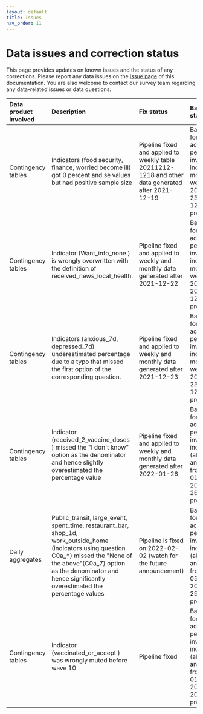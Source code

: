 ```yaml
---
layout: default
title: Issues
nav_order: 11
---
```


# Data issues and correction status

This page provides updates on known issues and the status of any corrections. Please report any data issues on the [issue page](https://github.com/gisumd/COVID-19-API-Documentation/issues) of this documentation. You are also welcome to contact our survey team regarding any data-related issues or data questions.

| Data product involved             | Description          |Fix status           |Backfill status |Last Update |
|:-------------------|:---------------------|:---------------------|:---------------------|:---------------------
| Contingency tables            | Indicators (food security, finance, worried become ill) got 0 percent and se values but had positive sample size        | Pipeline fixed and applied to weekly table 20211212-1218 and other data generated after 2021-12-19 | Backfilling for the active period of the involved indicators(all months and weeks from 2020-04-23 to 2021-12-19) is in progress           |2022-02-01|
| Contingency tables            | Indicator (Want_info_none ) is wrongly overwritten with the definition of received_news_local_health. | Pipeline fixed and applied to weekly and monthly data generated after 2021-12-22 | Backfilling for the active period of the involved indicators(all months and weeks from 2021-05-20 to 2021-12-22) is in progress           |2022-02-01|
| Contingency tables            | Indicators (anxious_7d, depressed_7d) underestimated percentage due to a typo that missed the first option of the corresponding question.        | Pipeline fixed and applied to weekly and monthly data generated after 2021-12-23 | Backfilling for the active period of the involved indicators(all months and weeks from 2020-04-23 to 2021-12-23) is in progress           |2022-02-01|
| Contingency tables            | Indicator (received_2_vaccine_doses ) missed the "I don't know" option as the denominator and hence slightly overestimated the percentage value        | Pipeline fixed and applied to weekly and monthly data generated after 2022-01-26 | Backfilling for the active period of the involved indicators (all months and weeks from 2021-01-06 to 2022-01-26) is in progress           |2022-02-01|
| Daily aggregates            | Public_transit, large_event, spent_time, restaurant_bar, shop_1d, work_outside_home (indicators using question C0a_*) missed the "None of the above"(C0a_7) option as the denominator and hence significantly overestimated the percentage values       | Pipeline is fixed on 2022-02-02 (watch for the future announcement) | Backfilling for the active period of the involved indicators (all months and weeks from 2021-05-20 to 2022-01-29) is in progress           |2022-02-01|
| Contingency tables            | Indicator (vaccinated_or_accept ) was wrongly muted before wave 10      | Pipeline fixed | Backfilling for the active period of the involved indicators (all months and weeks from 2021-01-06 to 2021-03-20) is in progress           |2022-02-07|